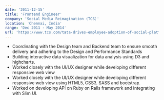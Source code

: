 ```yaml
---
date: '2011-12-15'
title: 'Frontend Engineer'
company: 'Social Media Reimagination (TCS)'
location: 'Chennai, India'
range: 'Dec 2011 - May 2014'
url: 'https://www.tcs.com/tata-drives-employee-adoption-of-social-platform'
---
```


- Coordinating with the Design team and Backend team to ensure smooth delivery and adhering to the Design and Performance Standards
- Building interactive data visualization for data analysis using D3 and highcharts.
- Worked closely with the UI/UX designer while developing different responsive web view
- Worked closely with the UI/UX designer while developing different responsive web view using HTML5, CSS3, SASS and bootstrap.
- Worked on developing API on Ruby on Rails framework and integrating with Slim UI.
